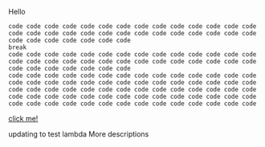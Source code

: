 Hello
```
code code code code code code code code code code code code code code code code code code code code code code code code code code code code code code code code code code code
break
code code code code code code code code code code code code code code code code code code code code code code code code code code code code code code code code code code code
code code code code code code code code code code code code code code code code code code code code code code code code code code code code code code code code code code code code code code code code code code code code code code code code code code code code code code code code code code code code code code code code code code code code code code

```

<a href="https://github.com/Richard-Hansen/hello_world/new/master">click me!</a>


updating to test lambda
More descriptions
